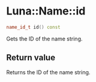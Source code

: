 # Luna::Name::id

```c++
name_id_t id() const
```

Gets the ID of the name string. 



## Return value
Returns the ID of the name string. 

